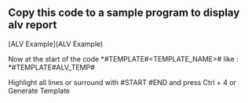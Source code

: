 ## Copy this code to a sample program to display alv report

[ALV Example](ALV Example)

Now at the start of the code *#TEMPLATE#<TEMPLATE_NAME># like : *#TEMPLATE#ALV_TEMP# 

Highlight all lines or surround with #START #END and press Ctrl + 4 or Generate Template

